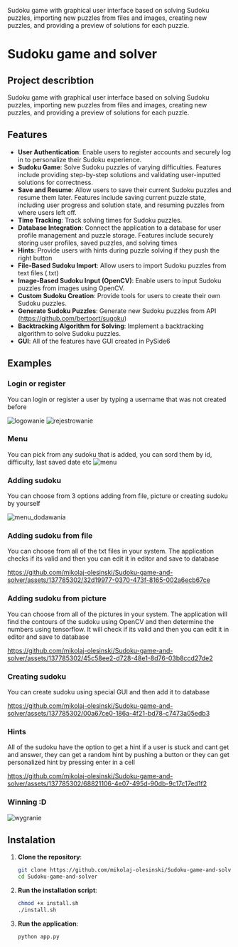 Sudoku game with graphical user interface based on solving Sudoku puzzles, importing new puzzles from files and images, creating new puzzles, and providing a preview of solutions for each puzzle.
# Sudoku game and solver

## Project describtion

Sudoku game with graphical user interface based on solving Sudoku puzzles, importing new puzzles from files and images, creating new puzzles, and providing a preview of solutions for each puzzle.

## Features

- **User Authentication**: Enable users to register accounts and securely log in to personalize their Sudoku experience.
- **Sudoku Game**: Solve Sudoku puzzles of varying difficulties. Features include providing step-by-step solutions and validating user-inputted solutions for correctness.
- **Save and Resume**: Allow users to save their current Sudoku puzzles and resume them later. Features include saving current puzzle state, including user progress and solution state, and resuming puzzles from where users left off.
- **Time Tracking**: Track solving times for Sudoku puzzles.
- **Database Integration**: Connect the application to a database for user profile management and puzzle storage. Features include securely storing user profiles, saved puzzles, and solving times
- **Hints**: Provide users with hints during puzzle solving if they push the right button
- **File-Based Sudoku Import**: Allow users to import Sudoku puzzles from text files (.txt)
- **Image-Based Sudoku Input (OpenCV)**: Enable users to input Sudoku puzzles from images using OpenCV.
- **Custom Sudoku Creation**: Provide tools for users to create their own Sudoku puzzles.
- **Generate Sudoku Puzzles**: Generate new Sudoku puzzles from API (https://github.com/bertoort/sugoku)
- **Backtracking Algorithm for Solving**: Implement a backtracking algorithm to solve Sudoku puzzles.
- **GUI**: All of the features have GUI created in PySide6

## Examples

### Login or register
You can login or register a user by typing a username that was not created before

![logowanie](https://github.com/mikolaj-olesinski/Sudoku-game-and-solver/assets/137785302/25c16498-8e66-4e0a-83b7-3688dd13d731)
![rejestrowanie](https://github.com/mikolaj-olesinski/Sudoku-game-and-solver/assets/137785302/02c7c395-b395-4d03-abeb-0d71a9946656)

### Menu
You can pick from any sudoku that is added, you can sord them by id, difficulty, last saved date etc
![menu](https://github.com/mikolaj-olesinski/Sudoku-game-and-solver/assets/137785302/2c8982db-6b07-434c-a1cf-abf8d8b43cb6)

### Adding sudoku
You can choose from 3 options adding from file, picture or creating sudoku by yourself

![menu_dodawania](https://github.com/mikolaj-olesinski/Sudoku-game-and-solver/assets/137785302/f04d7f8a-540f-4a35-a22f-1d156c67fbd7)

### Adding sudoku from file
You can choose from all of the txt files in your system. The application checks if its valid and then you can edit it in editor and save to database

https://github.com/mikolaj-olesinski/Sudoku-game-and-solver/assets/137785302/32d19977-0370-473f-8165-002a6ecb67ce
### Adding sudoku from picture
You can choose from all of the pictures in your system. The application will find the contours of the sudoku using OpenCV and then determine the numbers using tensorflow. It will check if its valid and then you can edit it in editor and save to database

https://github.com/mikolaj-olesinski/Sudoku-game-and-solver/assets/137785302/45c58ee2-d728-48e1-8d76-03b8ccd27de2

### Creating sudoku
You can create sudoku using special GUI and then add it to database

https://github.com/mikolaj-olesinski/Sudoku-game-and-solver/assets/137785302/00a67ce0-186a-4f21-bd78-c7473a05edb3
### Hints
All of the sudoku have the option to get a hint if a user is stuck and cant get and answer, they can get a random hint by pushing a button or they can get personalized hint by pressing enter in a cell


https://github.com/mikolaj-olesinski/Sudoku-game-and-solver/assets/137785302/68821106-4e07-495d-90db-9c17c17ed1f2

### Winning :D
![wygranie](https://github.com/mikolaj-olesinski/Sudoku-game-and-solver/assets/137785302/c696c1fb-e5a3-41d3-ae35-84d6d1169172)


## Instalation

1. **Clone the repository**:

   ```bash
   git clone https://github.com/mikolaj-olesinski/Sudoku-game-and-solver
   cd Sudoku-game-and-solver
   ```

2. **Run the installation script**:
   ```bash
   chmod +x install.sh
   ./install.sh
   ```

3. **Run the application**:
   ```bash
   python app.py
   ```


